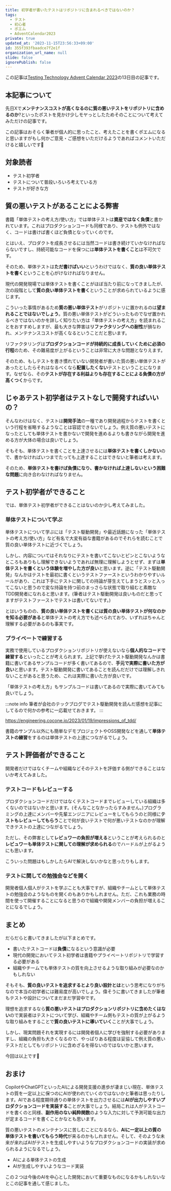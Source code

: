 ```yaml
---
title: 初学者が書いたテストはリポジトリに含まれるべきではないのか？
tags:
  - テスト
  - 初心者
  - ポエム
  - AdventCalendar2023
private: true
updated_at: '2023-11-15T23:56:33+09:00'
id: 355f393fbaadce7f2e1f
organization_url_name: null
slide: false
ignorePublish: false
---
```


この記事は[Testing Technology Advent Calendar 2023](https://qiita.com/advent-calendar/2023/testing-tech)の13日目の記事です。

## 本記事について

先日Xで**メンテナンスコストが高くなるのに質の悪いテストをリポジトリに含めるのか**?といったポストを見かけ少しモヤっとしたためそのことについて考えてみただけの記事です。

この記事はおそらく筆者が個人的に思ったこと、考えたことを書くポエムになると思いますがもし何かご意見・ご感想をいただけるようであればコメントいただけると嬉しいです🙌

## 対象読者

- テスト初学者
- テストについて普段いろいろ考えている方
- テストが好きな方

## 質の悪いテストがあることによる弊害

書籍「単体テストの考え方/使い方」では単体テストは**資産ではなく負債**と書かれています。これはプロダクションコードも同様であり、テストも例外ではなく、コードは書けば書くほど負債となっていくのです。

とはいえ、プロダクトを成長させるには当然コードは書き続けていかなければならないですし、持続可能なコードを保つには**単体テストを書くこと**は不可欠です。

そのため、単体テストは**ただ書けばいい**というわけではなく、**質の良い単体テストを書く**ということを心がけなければなりません。

現代の開発現場では単体テストを書くことがほぼ当たり前になってきましたが、次の段階として**質の良い単体テストを書く**ということが求められているように感じます。

こういった事情があるため**質の悪い単体テスト**がリポジトリに置かれるのは**望まれることではないでしょう**。質の悪い単体テストがどういったものでなぜ置かれるべきではないのかを詳しく知りたい方は「単体テストの考え方」を読まれることをおすすめしますが、最も大きな弊害は**リファクタリングへの耐性**が損なわれ、メンテナンスコストが高くなるということだと思います。

リファクタリングは**プロダクションコードが持続的に成長していくために必須の行程**のため、その難易度が上がるということは非常に大きな問題となりえます。

そのため、もしテストを書き慣れていない開発者が書いた質の悪い単体テストがあったとしたらそれはなるべくなら**配置したくない**テストということになります。なぜなら、その**テストが存在する利益よりも存在することによる負債の方が高くつく**からです。

## じゃあテスト初学者はテストなしで開発すればいいの？

そんなわけはなく、テストは**開発手法**の一種であり開発過程からテストを書くという行程を省略するようなことは容認できないでしょう。例え質の悪いテストになったとしても単体テストを書かないで開発を進めるよりも書きながら開発を進める方が大体の場合は良いでしょう。

そもそも、単体テストを書くことを上達させるには**単体テストを書くしかない**ので、書かなければいつまでたっても上達することはできないと筆者は考えます。

そのため、**単体テストを書けば負債になり、書かなければ上達しないという困難な問題**に向き合わなければなりません。

## テスト初学者ができること

では、単体テスト初学者ができることはないのか少し考えてみました。

### 単体テストについて学ぶ

単体テストについて学ぶには「テスト駆動開発」や最近話題になった「単体テストの考え方/使い方」など有名で大変有益な書籍があるのでそれらを読むことで質の良い単体テストに近づくでしょう。

しかし、内容についてはそれなりにテストを書いてこないとピンとこないようなところもありもし理解できないようであれば無理に理解しようとせず、まずは**単体テストを書くという体験を増やした方が良い**と思います。逆に「テスト駆動開発」なんかはテストを最初に書くというテストファーストというわかりやすいルールがあり、これは下手にテストに関しての持論が芽生えてしまうとスッと入ってこないと思うので変な持論を持つ前のまっさらな状態で取り組むと素敵なTDD開発者になれると思います。(筆者はテスト駆動開発は良いものだと思ってますがテストファーストでテストは書いてないです。)

とはいうものの、**質の良い単体テストを書くには質の良い単体テストが何なのかを知る必要がある**と単体テストの考え方でも述べられており、いずれはちゃんと理解する必要があるのも事実です。

### プライベートで練習する

実務で使用しているプロダクションリポジトリが使えないなら**個人的なコードで練習する**といったことが考えられます。上記で挙げたテスト駆動開発なんかは書籍に書いてあるサンプルコードが多く書いてあるので、**手元で実際に書いた方が良い**と思います。テスト駆動開発に書いてあることを読んだだけでは理解しきれないことがあると思うため、これは実際に書いた方が良いです。

「単体テストの考え方」もサンプルコードは書いてあるので実際に書いてみても良いでしょう。

:::note info
筆者が会社のテックブログでテスト駆動開発を読んだ感想を記事にしてるので何かの参考に一応載せておきます。
:::

https://engineering.cocone.io/2023/01/19/impressions_of_tdd/

書籍のサンプル以外にも簡単なデモプロジェクトやOSS開発などを通して**単体テストの練習**をするのは単体テストの上達につながるでしょう。

## テスト評価者ができること

開発者だけではなくチームや組織などそのテストを評価する側ができることはないか考えてみました。

### テストコードもレビューする

プロダクションコードだけではなくテストコードまでレビューしている組織は多くないのではないかと思います。(そんなことなかったらすみません。)プログラミングの上達にメンバーや先輩エンジニアにレビューをしてもらうのと同様に**テストもレビューしてもらう**ことで何が良いテストで何が悪いテストなのかが理解できテストの上達につながるでしょう。

ただし、その弊害として**レビュワーの負担が増える**ということが考えられるのと**レビュワーも単体テストに関しての理解が求められる**のでハードルが上がるようにも思います。

こういった問題はもしかしたらAIで解決しないかなと思ったりもします。

### テストに関しての勉強会などを開く

開発者個人個人がテストを学ぶことも大事ですが、組織やチームとして単体テストの勉強会のようなものを開くのもありかもしれません。ただ、これも業務の時間を使って開催することになると思うので組織や開発メンバーの負担が増えることになるでしょう。

## まとめ

だらだらと書いてきましたが以下まとめです。

- 書いたテストコードは**負債**になるという意識が必要
- 現代の開発においてテスト初学者は書籍やプライベートリポジトリで学習する必要がある
- 組織やチームでも単体テストの質を向上させるような取り組みが必要なのかもしれない

そもそも、**質の良いテストを追求するとより良い設計とは**という思考になりがちなので本当の初学者には難易度が高いでしょう。偉そうに書いてきましたが筆者もテストや設計についてまだまだ学習中です。

理想を追求するなら**質の悪いテストはプロダクションリポジトリに含めたくはない**ので実装者はテストについて学び、組織やチーム側もテストの質が上がるような取り組みをすることで**質の良いテストに導いていく**ことが大事でしょう。

しかし、現実問題それを実現するには開発者個人に学びを強制する必要がありますし、組織の負担も大きくなるので、やっぱりある程度は妥協して例え質の悪いテストだとしてもリポジトリに含めざるを得ないのではないかと思います。

今回は以上です🐼

## おまけ

CopilotやChatGPTといったAIによる開発支援の進歩が凄まじい現在、単体テストの質を一定以上に保つのにAIが使われていくのではないかと筆者は思ったりします。AIである程度期待通りの単体テストを出力させるには**AIが出力しやすいプロダクションコードを実装する**ことが大事でしょう。結局これは人がテストコードを書くのと同様、**副作用のない純粋関数**のような入力に対して予測可能な出力が定まるコードを書くことかなとも思います。

質の悪いテストのメンテナンスに苦しむことになるなら、**AIに一定以上の質の単体テストを書いてもらう時代**が来るのかもしれません。そして、そのような未来が来ればAIがテストを生成しやすいようなプロダクションコードの実装が求められるようになるでしょう。

- AIによる単体テストの生成
- AIが生成しやすいようなコード実装

この２つは今後のAIを中心とした開発において重要なものになるかもしれないなとこの記事を通して感じました。
